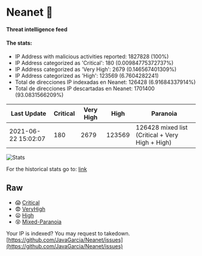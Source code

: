 # Neanet :hocho:
#### Threat intelligence feed
#### The stats:

- IP Address with malicious activities reported: 1827828 (100%)
- IP Address categorized as 'Critical':  180 (0.00984775372737%)
- IP Address categorized as 'Very High':  2679 (0.146567401309%)
- IP Address categorized as 'High':  123569 (6.7604282241)
- Total de direcciones IP indexadas en Neanet:  126428 (6.91684337914%)
- Total de direcciones IP descartadas en Neanet:  1701400 (93.0831566209%)

| Last Update | Critical | Very High | High | Paranoia |
| --- | --- | --- | --- | --- |
| 2021-06-22 15:02:07 | 180 | 2679 | 123569 | 126428 mixed list (Critical + Very High + High)|

![Stats](https://docs.google.com/spreadsheets/d/e/2PACX-1vSnaNMIXVabIpDJjufMlzH7poXnshF3mgd8Is1g9ytUEzVsP5my4Trn8f-xkoLLQ38xpL3HtmUexLo6/pubchart?oid=501124687&format=image)

For the historical stats go to: [link](/stats.csv)
## Raw
- :scream: [Critical](https://raw.githubusercontent.com/JavaGarcia/Neanet/master/blacklists/neanet_critical.txt)
- :fearful: [VeryHigh](https://raw.githubusercontent.com/JavaGarcia/Neanet/master/blacklists/neanet_veryHigh.txtt)
- :frowning: [High](https://raw.githubusercontent.com/JavaGarcia/Neanet/master/blacklists/neanet_high.txt)
- :dizzy_face: [Mixed-Paranoia](https://raw.githubusercontent.com/JavaGarcia/Neanet/master/blacklists/neanet_all.txt)


Your IP is indexed? You may request to takedown. [https://github.com/JavaGarcia/Neanet/issues](https://github.com/JavaGarcia/Neanet/issues)



















































































































































































































































































































































































































































































































































































































































































































































































































































































































































































































































































































































































































































































































































































































































































































































































































































































































































































































































































































































































































































































































































































































































































































































































































































































































































































































































































































































































































































































































































































































































































































































































































































































































































































































































































































































































































































































































































































































































































































































































































































































































































































































































































































































































































































































































































































































































































































































































































































































































































































































































































































































































































































































































































































































































































































































































































































































































































































































































































































































































































































































































































































































































































































































































































































































































































































































































































































































































































































































































































































































































































































































































































































































































































